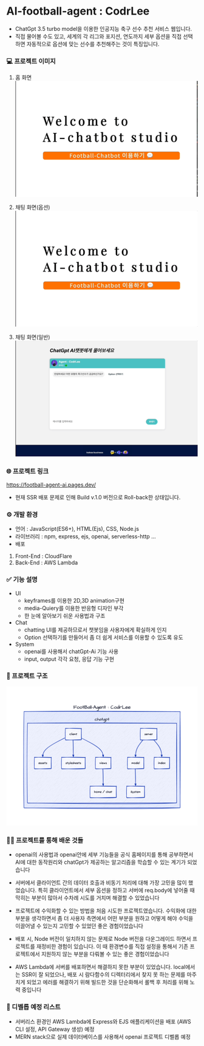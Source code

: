 # AI-football-agent : CodrLee

-   ChatGpt 3.5 turbo model을 이용한 인공지능 축구 선수 추천 서비스 웹입니다.
-   직접 물어볼 수도 있고, 세계의 각 리그와 포지션, 연도까지 세부 옵션을 직접 선택하면 자동적으로 옵션에 맞는 선수를 추천해주는 것이 특징입니다.

### 💻 프로젝트 이미지

1. 홈 화면
   <img src='./client/assets/chatbot-home.gif'>

2. 채팅 화면(옵션)
   <img src='./client/assets/chatbot-agent.gif'>

3. 채팅 화면(일반)
   <img src='./client/assets/chatbot-chat.gif'>

### 🌐 프로젝트 링크

https://football-agent-ai.pages.dev/

-   현재 SSR 배포 문제로 인해 Build v.1.0 버전으로 Roll-back한 상태입니다.

### ⚙️ 개발 환경

-   언어 : JavaScript(ES6+), HTML(Ejs), CSS, Node.js
-   라이브러리 : npm, express, ejs, openai, serverless-http ...
-   배포

1. Front-End : CloudFlare
2. Back-End : AWS Lambda

### ✅ 기능 설명

-   UI
    -   keyframes를 이용한 2D,3D animation구현
    -   media-Quiery를 이용한 반응형 디자인 부각
    -   한 눈에 알아보기 쉬운 사용법과 구조
-   Chat
    -   chatting UI를 제공하므로서 챗봇임을 사용자에게 확실하게 인지
    -   Option 선택하기를 만들어서 좀 더 쉽게 서비스를 이용할 수 있도록 유도
-   System
    -   openai를 사용해서 chatGpt-Ai 기능 사용
    -   input, output 각각 요청, 응답 기능 구현

### 🔆 프로젝트 구조

<img src='./client/assets/structor.png'>

### 🙇‍♂️ 프로젝트를 통해 배운 것들

-   openai의 사용법과 openai안에 세부 기능들을 공식 홈페이지를 통해 공부하면서 AI에 대한 동작원리와 chatGpt가 제공하는 알고리즘을 학습할 수 있는 계기가 되었습니다

-   서버에서 클라이언트 간의 데이터 호출과 비동기 처리에 대해 가장 고민을 많이 했었습니다. 특히 클라이언트에서 세부 옵션을 정하고 서버에 req.body에 넣어줄 때 막히는 부분이 많아서 수차례 시도를 거치며 해결할 수 있었습니다

-   프로젝트에 수익화할 수 있는 방법을 처음 시도한 프로젝트였습니다. 수익화에 대한 부분을 생각하면서 좀 더 사용자 측면에서 어떤 부분을 원하고 어떻게 해야 수익을 이끌어낼 수 있는지 고민할 수 있었던 좋은 경험이었습니다

-   배포 시, Node 버전이 일치하지 않는 문제로 Node 버전을 다운그레이드 하면서 프로젝트를 재정비한 경험이 있습니다. 이 때 환경변수를 직접 설정을 통해서 기존 프로젝트에서 지원하지 않는 부분을 다뤄볼 수 있는 좋은 경험이었습니다

-   AWS Lambda에 서버를 배포하면서 해결하지 못한 부분이 있었습니다. local에서는 SSR이 잘 되었으나, 배포 시 람다함수의 디렉터리에서 찾지 못 하는 문제를 마주치게 되었고 에러를 해결하기 위해 빌드한 것을 단순화해서 롤백 후 처리를 위해 노력 중입니다

### 🌟 디벨롭 예정 리스트

-   서버리스 환경인 AWS Lambda에 Express와 EJS 애플리케이션을 배포 (AWS CLI 설정, API Gateway 생성) 예정
-   MERN stack으로 실제 데이터베이스를 사용해서 openai 프로젝트 디벨롭 예정
